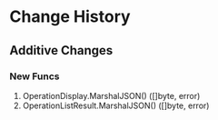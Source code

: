 # Change History

## Additive Changes

### New Funcs

1. OperationDisplay.MarshalJSON() ([]byte, error)
1. OperationListResult.MarshalJSON() ([]byte, error)
